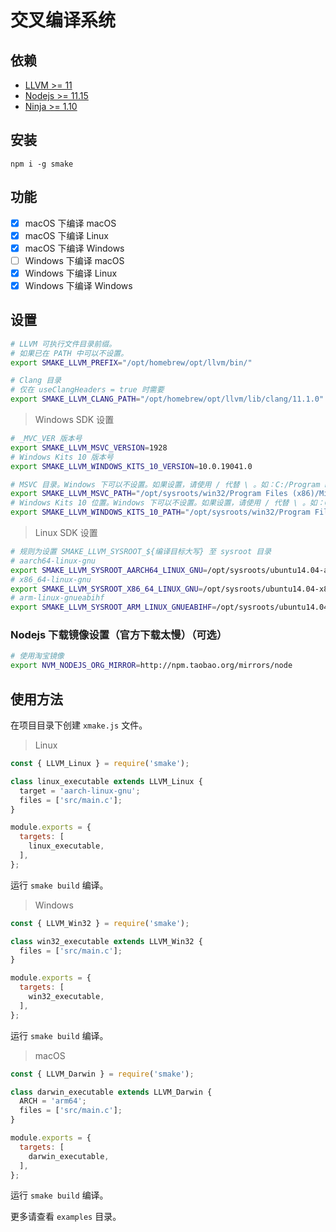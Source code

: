 <!-- [![Build Status](https://travis-ci.org/kuyoonjo/smake.svg?branch=master)](https://travis-ci.org/kuyoonjo/smake.svg?branch=master)
[![Coverage Status](https://coveralls.io/repos/github/kuyoonjo/smake/badge.svg?branch=master)](https://coveralls.io/github/kuyoonjo/smake?branch=master)
[![MIT license](http://img.shields.io/badge/license-MIT-brightgreen.svg)](http://opensource.org/licenses/MIT) -->

# 交叉编译系统

## 依赖
- [LLVM >= 11](https://github.com/llvm/llvm-project/releases)
- [Nodejs >= 11.15](https://npm.taobao.org/mirrors/node)
- [Ninja >= 1.10](https://github.com/ninja-build/ninja/releases)

## 安装
```
npm i -g smake
```

## 功能

- [x] macOS 下编译 macOS
- [x] macOS 下编译 Linux
- [x] macOS 下编译 Windows
- [ ] Windows 下编译 macOS
- [x] Windows 下编译 Linux
- [x] Windows 下编译 Windows

## 设置

```bash
# LLVM 可执行文件目录前缀。
# 如果已在 PATH 中可以不设置。
export SMAKE_LLVM_PREFIX="/opt/homebrew/opt/llvm/bin/"

# Clang 目录
# 仅在 useClangHeaders = true 时需要
export SMAKE_LLVM_CLANG_PATH="/opt/homebrew/opt/llvm/lib/clang/11.1.0"
```

> Windows SDK 设置
```bash
# _MVC_VER 版本号
export SMAKE_LLVM_MSVC_VERSION=1928
# Windows Kits 10 版本号
export SMAKE_LLVM_WINDOWS_KITS_10_VERSION=10.0.19041.0

# MSVC 目录。Windows 下可以不设置。如果设置，请使用 / 代替 \ 。如：C:/Program Files (x86)/Microsoft Visual Studio/2019/Community/VC
export SMAKE_LLVM_MSVC_PATH="/opt/sysroots/win32/Program Files (x86)/Microsoft Visual Studio/2019/Community/VC"
# Windows Kits 10 位置。Windows 下可以不设置。如果设置，请使用 / 代替 \ 。如：C:/Program Files (x86)/Windows Kits/10
export SMAKE_LLVM_WINDOWS_KITS_10_PATH="/opt/sysroots/win32/Program Files (x86)/Windows Kits/10"
```

> Linux SDK 设置
```bash
# 规则为设置 SMAKE_LLVM_SYSROOT_${编译目标大写} 至 sysroot 目录
# aarch64-linux-gnu
export SMAKE_LLVM_SYSROOT_AARCH64_LINUX_GNU=/opt/sysroots/ubuntu14.04-aarch64-linux-gnu
# x86_64-linux-gnu
export SMAKE_LLVM_SYSROOT_X86_64_LINUX_GNU=/opt/sysroots/ubuntu14.04-x86_64-linux-gnu
# arm-linux-gnueabihf
export SMAKE_LLVM_SYSROOT_ARM_LINUX_GNUEABIHF=/opt/sysroots/ubuntu14.04-arm-linux-gnueabihf
```

### Nodejs 下载镜像设置（官方下载太慢）（可选）

```bash
# 使用淘宝镜像
export NVM_NODEJS_ORG_MIRROR=http://npm.taobao.org/mirrors/node
```

## 使用方法
在项目目录下创建 `xmake.js` 文件。
> Linux
```js
const { LLVM_Linux } = require('smake');

class linux_executable extends LLVM_Linux {
  target = 'aarch-linux-gnu';
  files = ['src/main.c'];
}

module.exports = {
  targets: [
    linux_executable,
  ],
};
```
运行 `smake build` 编译。

> Windows
```js
const { LLVM_Win32 } = require('smake');

class win32_executable extends LLVM_Win32 {
  files = ['src/main.c'];
}

module.exports = {
  targets: [
    win32_executable,
  ],
};
```
运行 `smake build` 编译。

> macOS
```js
const { LLVM_Darwin } = require('smake');

class darwin_executable extends LLVM_Darwin {
  ARCH = 'arm64';
  files = ['src/main.c'];
}

module.exports = {
  targets: [
    darwin_executable,
  ],
};
```
运行 `smake build` 编译。

更多请查看 `examples` 目录。